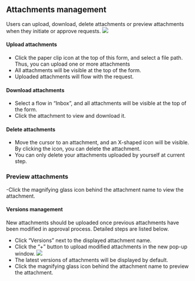 ## Attachments management
Users can upload, download, delete attachments or preview attachments when they initiate or approve requests.
![](static/assets/us/workflow/attachment1.png)

#### Upload attachments
- Click the paper clip icon at the top of this form, and select a file path. Thus, you can upload one or more attachments
- All attachments will be visible at the top of the form.
- Uploaded attachments will flow with the request.

#### Download attachments
- Select a flow in “Inbox”, and all attachments will be visible at the top of the form.
- Click the attachment to view and download it.

#### Delete attachments
- Move the cursor to an attachment, and an X-shaped icon will be visible. By clicking the icon, you can delete the attachment.
- You can only delete your attachments uploaded by yourself at current step.

### Preview attachments
-Click the magnifying glass icon behind the attachment name to view the attachment.

#### Versions management
New attachments should be uploaded once previous attachments have been modified in approval process. Detailed steps are listed below.
- Click “Versions” next to the displayed attachment name.
- Click the “+” button to upload modified attachments in the new pop-up window.
![](static/assets/us/workflow/attachment2.png)
- The latest versions of attachments will be displayed by default.
- Click the magnifying glass icon behind the attachment name to preview the attachment.
